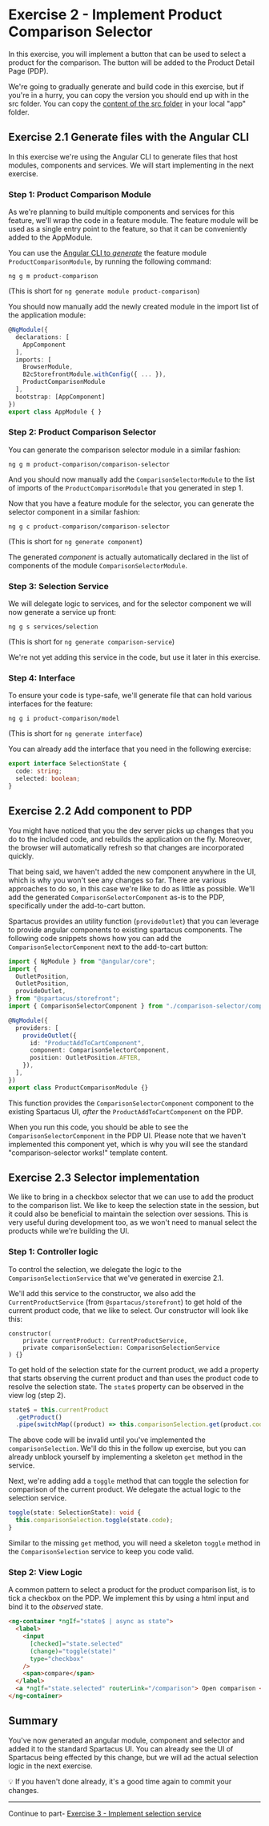 # Exercise 2 - Implement Product Comparison Selector

In this exercise, you will implement a button that can be used to select a product for the comparison. The button will be added to the Product Detail Page (PDP).

We're going to gradually generate and build code in this exercise, but if you're in a hurry, you can copy the version you should end up with in the src folder. You can copy the [content of the src folder](./src/product-comparison/) in your local "app" folder.

## Exercise 2.1 Generate files with the Angular CLI

In this exercise we're using the Angular CLI to generate files that host modules, components and services. We will start implementing in the next exercise.

### Step 1: Product Comparison Module

As we're planning to build multiple components and services for this feature, we'll wrap the code in a feature module. The feature module will be used as a single entry point to the feature, so that it can be conveniently added to the AppModule.

You can use the [Angular CLI to _generate_](https://angular.io/cli/generate) the feature module `ProductComparisonModule`, by running the following command:

```
ng g m product-comparison
```

(This is short for `ng generate module product-comparison`)

You should now manually add the newly created module in the import list of the application module:

```ts
@NgModule({
  declarations: [
    AppComponent
  ],
  imports: [
    BrowserModule,
    B2cStorefrontModule.withConfig({ ... }),
    ProductComparisonModule
  ],
  bootstrap: [AppComponent]
})
export class AppModule { }
```

### Step 2: Product Comparison Selector

You can generate the comparison selector module in a similar fashion:

```
ng g m product-comparison/comparison-selector
```

And you should now manually add the `ComparisonSelectorModule` to the list of imports of the `ProductComparisonModule` that you generated in step 1.

Now that you have a feature module for the selector, you can generate the selector component in a similar fashion:

```
ng g c product-comparison/comparison-selector
```

(This is short for `ng generate component`)

The generated _component_ is actually automatically declared in the list of components of the module `ComparisonSelectorModule`.

### Step 3: Selection Service

We will delegate logic to services, and for the selector component we will now generate a service up front:

```
ng g s services/selection
```

(This is short for `ng generate comparison-service`)

We're not yet adding this service in the code, but use it later in this exercise.

### Step 4: Interface

To ensure your code is type-safe, we'll generate file that can hold various interfaces for the feature:

```
ng g i product-comparison/model
```

(This is short for `ng generate interface`)

You can already add the interface that you need in the following exercise:

```ts
export interface SelectionState {
  code: string;
  selected: boolean;
}
```

## Exercise 2.2 Add component to PDP

You might have noticed that you the dev server picks up changes that you do to the included code, and rebuilds the application on the fly. Moreover, the browser will automatically refresh so that changes are incorporated quickly.

That being said, we haven't added the new component anywhere in the UI, which is why you won't see any changes so far. There are various approaches to do so, in this case we're like to do as little as possible. We'll add the generated `ComparisonSelectorComponent` as-is to the PDP, specifically under the add-to-cart button.

Spartacus provides an utility function (`provideOutlet`) that you can leverage to provide angular components to existing spartacus components. The following code snippets shows how you can add the `ComparisonSelectorComponent` next to the add-to-cart button:

```ts
import { NgModule } from "@angular/core";
import {
  OutletPosition,
  OutletPosition,
  provideOutlet,
} from "@spartacus/storefront";
import { ComparisonSelectorComponent } from "./comparison-selector/comparison-selector.component";

@NgModule({
  providers: [
    provideOutlet({
      id: "ProductAddToCartComponent",
      component: ComparisonSelectorComponent,
      position: OutletPosition.AFTER,
    }),
  ],
})
export class ProductComparisonModule {}
```

This function provides the `ComparisonSelectorComponent` component to the existing Spartacus UI, _after_ the `ProductAddToCartComponent` on the PDP.

When you run this code, you should be able to see the `ComparisonSelectorComponent` in the PDP UI. Please note that we haven't implemented this component yet, which is why you will see the standard "comparison-selector works!" template content.

## Exercise 2.3 Selector implementation

We like to bring in a checkbox selector that we can use to add the product to the comparison list. We like to keep the selection state in the session, but it could also be beneficial to maintain the selection over sessions. This is very useful during development too, as we won't need to manual select the products while we're building the UI.

### Step 1: Controller logic

To control the selection, we delegate the logic to the `ComparisonSelectionService` that we've generated in exercise 2.1.

We'll add this service to the constructor, we also add the `CurrentProductService` (from `@spartacus/storefront`) to get hold of the current product code, that we like to select. Our constructor will look like this:

```t
constructor(
    private currentProduct: CurrentProductService,
    private comparisonSelection: ComparisonSelectionService
) {}
```

To get hold of the selection state for the current product, we add a property that starts observing the current product and than uses the product code to resolve the selection state. The `state$` property can be observed in the view log (step 2).

```ts
state$ = this.currentProduct
  .getProduct()
  .pipe(switchMap((product) => this.comparisonSelection.get(product.code)));
```

The above code will be invalid until you've implemented the `comparisonSelection`. We'll do this in the follow up exercise, but you can already unblock yourself by implementing a skeleton `get` method in the service.

Next, we're adding add a `toggle` method that can toggle the selection for comparison of the current product. We delegate the actual logic to the selection service.

```ts
toggle(state: SelectionState): void {
  this.comparisonSelection.toggle(state.code);
}
```

Similar to the missing `get` method, you will need a skeleton `toggle` method in the `ComparisonSelection` service to keep you code valid.

### Step 2: View Logic

A common pattern to select a product for the product comparison list, is to tick a checkbox on the PDP. We implement this by using a html input and bind it to the _observed_ state.

```html
<ng-container *ngIf="state$ | async as state">
  <label>
    <input
      [checked]="state.selected"
      (change)="toggle(state)"
      type="checkbox"
    />
    <span>compare</span>
  </label>
  <a *ngIf="state.selected" routerLink="/comparison"> Open comparison </a>
</ng-container>
```

## Summary

You've now generated an angular module, component and selector and added it to the standard Spartacus UI. You can already see the UI of Spartacus being effected by this change, but we will ad the actual selection logic in the next exercise.

💡 If you haven't done already, it's a good time again to commit your changes.

---

Continue to part- [Exercise 3 - Implement selection service](../exercise-3/README.md)
